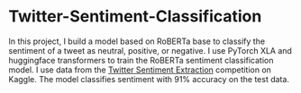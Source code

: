 # Twitter-Sentiment-Classification
In this project, I build a model based on RoBERTa base to classify the sentiment of a tweet as neutral, positive, or negative. I use PyTorch XLA and huggingface transformers to train the RoBERTa sentiment classification model. I use data from the [Twitter Sentiment Extraction](https://www.kaggle.com/c/tweet-sentiment-extraction) competition on Kaggle. The model classifies sentiment with 91% accuracy on the test data.
